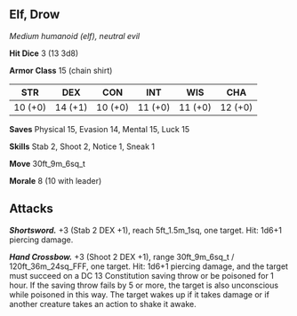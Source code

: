 ## Elf, Drow

*Medium humanoid (elf), neutral evil*

**Hit Dice** 3 (13 3d8)

**Armor Class** 15 (chain shirt)

| STR     | DEX     | CON     | INT     | WIS     | CHA     |
|---------|---------|---------|---------|---------|---------|
| 10 (+0) | 14 (+1) | 10 (+0) | 11 (+0) | 11 (+0) | 12 (+0) |

**Saves** Physical 15, Evasion 14, Mental 15, Luck 15

**Skills** Stab 2, Shoot 2, Notice 1, Sneak 1

**Move** 30ft\_9m\_6sq\_t

**Morale** 8 (10 with leader)

## Attacks

***Shortsword.*** +3 (Stab 2 DEX +1), reach 5ft\_1.5m\_1sq, one target. Hit: 1d6+1 piercing damage.

***Hand Crossbow.*** +3 (Shoot 2 DEX +1), range 30ft\_9m\_6sq\_t / 120ft\_36m\_24sq\_FFF, one target. Hit: 1d6+1 piercing damage, and the target must succeed on a DC 13 Constitution saving throw or be poisoned for 1 hour. If the saving throw fails by 5 or more, the target is also unconscious while poisoned in this way. The target wakes up if it takes damage or if another creature takes an action to shake it awake.

